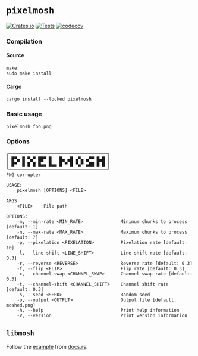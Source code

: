 # `pixelmosh`
[![Crates.io](https://img.shields.io/crates/v/pixelmosh)](https://crates.io/crates/pixelmosh)
[![Tests](https://github.com/charlesrocket/pixelmosh/actions/workflows/tests.yml/badge.svg?branch=master)](https://github.com/charlesrocket/pixelmosh/actions/workflows/tests.yml)
[![codecov](https://codecov.io/gh/charlesrocket/pixelmosh/branch/master/graph/badge.svg)](https://codecov.io/gh/charlesrocket/pixelmosh)

### Compilation
#### Source

```
make
sudo make install
```

#### Cargo

```
cargo install --locked pixelmosh
```

### Basic usage

```
pixelmosh foo.png
```

### Options

```
┌─────────────────────────────────────┐
│ █▀▄ █ ▀▄▀ ██▀ █   █▄ ▄█ ▄▀▄ ▄▀▀ █▄█ │
│ █▀  █ █ █ █▄▄ █▄▄ █ ▀ █ ▀▄▀ ▄██ █ █ │
└─────────────────────────────────────┘
PNG corrupter

USAGE:
    pixelmosh [OPTIONS] <FILE>

ARGS:
    <FILE>    File path

OPTIONS:
    -m, --min-rate <MIN_RATE>              Minimum chunks to process [default: 1]
    -n, --max-rate <MAX_RATE>              Maximum chunks to process [default: 7]
    -p, --pixelation <PIXELATION>          Pixelation rate [default: 10]
    -l, --line-shift <LINE_SHIFT>          Line shift rate [default: 0.3]
    -r, --reverse <REVERSE>                Reverse rate [default: 0.3]
    -f, --flip <FLIP>                      Flip rate [default: 0.3]
    -c, --channel-swap <CHANNEL_SWAP>      Channel swap rate [default: 0.3]
    -t, --channel-shift <CHANNEL_SHIFT>    Channel shift rate [default: 0.3]
    -s, --seed <SEED>                      Random seed
    -o, --output <OUTPUT>                  Output file [default: moshed.png]
    -h, --help                             Print help information
    -V, --version                          Print version information
```

## `libmosh`
Follow the [example](https://docs.rs/pixelmosh/latest/libmosh/fn.mosh.html#example) from [docs.rs](https://docs.rs/pixelmosh/latest/libmosh/).
